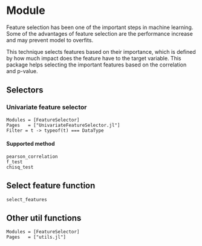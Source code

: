 # Module

Feature selection has been one of the important steps in machine learning.
Some of the advantages of feature selection are the performance increase
and may prevent model to overfits.

This technique selects features based on their importance, which is defined
by how much impact does the feature have to the target variable. This package
helps selecting the important features based on the correlation and p-value.

## Selectors

### Univariate feature selector
```@autodocs
Modules = [FeatureSelector]
Pages   = ["UnivariateFeatureSelector.jl"]
Filter = t -> typeof(t) === DataType
```

#### Supported method
```@docs
pearson_correlation
f_test
chisq_test
```

## Select feature function
```@docs
select_features
```

## Other util functions
```@autodocs
Modules = [FeatureSelector]
Pages   = ["utils.jl"]
```